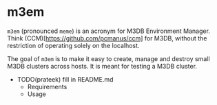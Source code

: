 m3em
====

`m3em` (pronounced `meme`) is an acronym for M3DB Environment Manager. Think (CCM)[https://github.com/pcmanus/ccm] for M3DB, without the restriction of operating solely on the localhost.

The goal of `m3em` is to make it easy to create, manage and destroy small M3DB clusters across hosts. It is meant for testing a M3DB cluster.

- TODO(prateek) fill in README.md
  - Requirements
  - Usage
